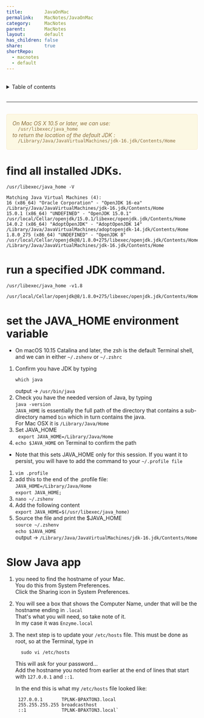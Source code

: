 ```yaml
---
title:        JavaOnMac
permalink:    MacNotes/JavaOnMac
category:     MacNotes
parent:       MacNotes
layout:       default
has_children: false
share:        true
shortRepo:
  - macnotes
  - default          
---
```



<br/>          

<details markdown="block">                
<summary>                
Table of contents                
</summary>                
{: .text-delta }                
1. TOC                
{:toc}                
</details>                

<br/>                

***                

<br/>


<div style="padding: 15px; border: 1px solid transparent; border-color: transparent; margin-bottom: 20px; border-radius: 4px; color: #8a6d3b;; background-color: #fcf8e3; border-color: #faebcc;">            
<em>On Mac OS X 10.5 or later, we can use: </em>
<br/>
<code>  /usr/libexec/java_home</code>
<br/>
<em>to return the location of the default JDK : </em>     
<br/>
<code>  /Library/Java/JavaVirtualMachines/jdk-16.jdk/Contents/Home  </code>    
</div> 

# find all installed JDKs.

```shell            
/usr/libexec/java_home -V            
```            

```shell            
Matching Java Virtual Machines (4):            
16 (x86_64) "Oracle Corporation" - "OpenJDK 16-ea" /Library/Java/JavaVirtualMachines/jdk-16.jdk/Contents/Home            
15.0.1 (x86_64) "UNDEFINED" - "OpenJDK 15.0.1" /usr/local/Cellar/openjdk/15.0.1/libexec/openjdk.jdk/Contents/Home            
14.0.2 (x86_64) "AdoptOpenJDK" - "AdoptOpenJDK 14" /Library/Java/JavaVirtualMachines/adoptopenjdk-14.jdk/Contents/Home            
1.8.0_275 (x86_64) "UNDEFINED" - "OpenJDK 8" /usr/local/Cellar/openjdk@8/1.8.0+275/libexec/openjdk.jdk/Contents/Home            
/Library/Java/JavaVirtualMachines/jdk-16.jdk/Contents/Home           
```            

# run a specified JDK command.

```
/usr/libexec/java_home -v1.8
```            

```
/usr/local/Cellar/openjdk@8/1.8.0+275/libexec/openjdk.jdk/Contents/Home
```

# set the JAVA_HOME environment variable

- On macOS 10.15 Catalina and later, the zsh is the default Terminal shell, and we can in either ```~/.zshenv``` or  ```~/.zshrc```

1) Confirm you have JDK by typing
   ```shell
   which java
   ```  
   output ->  ```/usr/bin/java```
2) Check you have the needed version of Java, by typing            
   ```java -version```            
   ```JAVA_HOME``` is essentially the full path of the directory that contains a sub-directory named ```bin``` which in turn contains the java.            
   For Mac OSX it is ```/Library/Java/Home```
3) Set JAVA_HOME            
   ``` export JAVA_HOME=/Library/Java/Home```
4) ```echo $JAVA_HOME``` on Terminal to confirm the path

- Note that this sets JAVA_HOME only for this session. If you want it to persist, you will have to add the command to your ```~/.profile file```

1) ```vim .profile```
2) add this to the end of the .profile file:            
   ```JAVA_HOME=/Library/Java/Home```           
   ```export JAVA_HOME;```
3) ```nano ~/.zshenv```
4) Add the following content            
   ```export JAVA_HOME=$(/usr/libexec/java_home)```
5) Source the file and print the $JAVA_HOME            
   ```source ~/.zshenv```           
   ```echo $JAVA_HOME```           
   output -> ```/Library/Java/JavaVirtualMachines/jdk-16.jdk/Contents/Home```

# Slow Java app

1. you need to find the hostname of your Mac.          
   You do this from System Preferences.          
   Click the Sharing icon in System Preferences.

2. You will see a box that shows the Computer Name, under that will be the hostname ending in ```.local```        
   That's what you will need, so take note of it.          
   In my case it was ```Enzyme.local```

3. The next step is to update your ```/etc/hosts``` file. This must be done as root, so at the Terminal, type in
    ```shell  
      sudo vi /etc/hosts  
    ```  

   This will ask for your password...  
   Add the hostname you noted from earlier at the end of lines that start with ```127.0.0.1``` and ```::1```.

   In the end this is what my ```/etc/hosts``` file looked like:
    ```text            
     127.0.0.1       TPLNK-BPAXTON3.local            
     255.255.255.255 broadcasthost            
     ::1             TPLNK-BPAXTON3.local`            
    ```